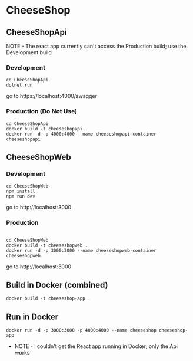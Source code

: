# CheeseShop

## CheeseShopApi

NOTE - The react app currently can't access the Production build; use the Development build

### Development

```
cd CheeseShopApi
dotnet run
```

go to https://localhost:4000/swagger

### Production (Do Not Use)

```
cd CheeseShopApi
docker build -t cheeseshopapi .
docker run -d -p 4000:4000 --name cheeseshopapi-container cheeseshopapi
```

## CheeseShopWeb

### Development

```
cd CheeseShopWeb
npm install
npm run dev
```

go to http://localhost:3000

### Production

```

cd CheeseShopWeb
docker build -t cheeseshopweb .
docker run -d -p 3000:3000 --name cheeseshopweb-container cheeseshopweb

```

go to http://localhost:3000

## Build in Docker (combined)

`docker build -t cheeseshop-app .`

## Run in Docker

`docker run -d -p 3000:3000 -p 4000:4000 --name cheeseshop cheeseshop-app`

- NOTE - I couldn't get the React app running in Docker; only the Api works